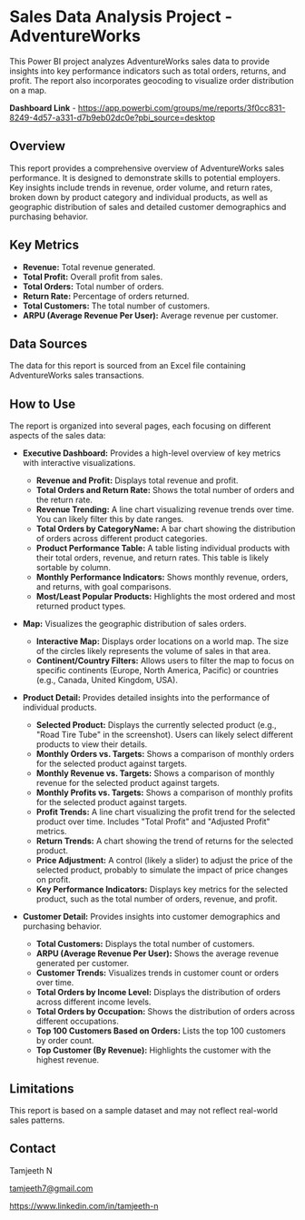 # Sales Data Analysis Project - AdventureWorks
 
This Power BI project analyzes AdventureWorks sales data to provide insights into key performance indicators such as total orders, returns, and profit. The report also incorporates geocoding to visualize order distribution on a map.

**Dashboard Link** - https://app.powerbi.com/groups/me/reports/3f0cc831-8249-4d57-a331-d7b9eb02dc0e?pbi_source=desktop



 
## Overview
 
This report provides a comprehensive overview of AdventureWorks sales performance. It is designed to demonstrate skills to potential employers. Key insights include trends in revenue, order volume, and return rates, broken down by product category and individual products, as well as geographic distribution of sales and detailed customer demographics and purchasing behavior.
 
## Key Metrics
 
*   **Revenue:** Total revenue generated.
*   **Total Profit:** Overall profit from sales.
*   **Total Orders:** Total number of orders.
*   **Return Rate:** Percentage of orders returned.
*   **Total Customers:** The total number of customers.
*   **ARPU (Average Revenue Per User):** Average revenue per customer.
 
## Data Sources
 
The data for this report is sourced from an Excel file containing AdventureWorks sales transactions.
 
## How to Use
 
The report is organized into several pages, each focusing on different aspects of the sales data:
 
*   **Executive Dashboard:** Provides a high-level overview of key metrics with interactive visualizations.
    *   **Revenue and Profit:** Displays total revenue and profit.
    *   **Total Orders and Return Rate:** Shows the total number of orders and the return rate.
    *   **Revenue Trending:**  A line chart visualizing revenue trends over time.  You can likely filter this by date ranges.
    *   **Total Orders by CategoryName:** A bar chart showing the distribution of orders across different product categories.
    *   **Product Performance Table:**  A table listing individual products with their total orders, revenue, and return rates.  This table is likely sortable by column.
    *   **Monthly Performance Indicators:** Shows monthly revenue, orders, and returns, with goal comparisons.
    *   **Most/Least Popular Products:** Highlights the most ordered and most returned product types.
 
*   **Map:**  Visualizes the geographic distribution of sales orders.
    *   **Interactive Map:** Displays order locations on a world map.  The size of the circles likely represents the volume of sales in that area.
    *   **Continent/Country Filters:**  Allows users to filter the map to focus on specific continents (Europe, North America, Pacific) or countries (e.g., Canada, United Kingdom, USA).
 
*   **Product Detail:** Provides detailed insights into the performance of individual products.
    *   **Selected Product:**  Displays the currently selected product (e.g., "Road Tire Tube" in the screenshot).  Users can likely select different products to view their details.
    *   **Monthly Orders vs. Targets:** Shows a comparison of monthly orders for the selected product against targets.
    *   **Monthly Revenue vs. Targets:** Shows a comparison of monthly revenue for the selected product against targets.
    *   **Monthly Profits vs. Targets:** Shows a comparison of monthly profits for the selected product against targets.
    *   **Profit Trends:** A line chart visualizing the profit trend for the selected product over time.  Includes "Total Profit" and "Adjusted Profit" metrics.
    *   **Return Trends:** A chart showing the trend of returns for the selected product.
    *   **Price Adjustment:**  A control (likely a slider) to adjust the price of the selected product, probably to simulate the impact of price changes on profit.
    *   **Key Performance Indicators:** Displays key metrics for the selected product, such as the total number of orders, revenue, and profit.
 
*   **Customer Detail:**  Provides insights into customer demographics and purchasing behavior.
    *   **Total Customers:**  Displays the total number of customers.
    *   **ARPU (Average Revenue Per User):** Shows the average revenue generated per customer.
    *   **Customer Trends:**  Visualizes trends in customer count or orders over time.
    *   **Total Orders by Income Level:**  Displays the distribution of orders across different income levels.
    *   **Total Orders by Occupation:**  Shows the distribution of orders across different occupations.
    *   **Top 100 Customers Based on Orders:**  Lists the top 100 customers by order count.
    *   **Top Customer (By Revenue):**  Highlights the customer with the highest revenue.
  
## Limitations
 
This report is based on a sample dataset and may not reflect real-world sales patterns.  
 
## Contact
 
Tamjeeth N

tamjeeth7@gmail.com

https://www.linkedin.com/in/tamjeeth-n
